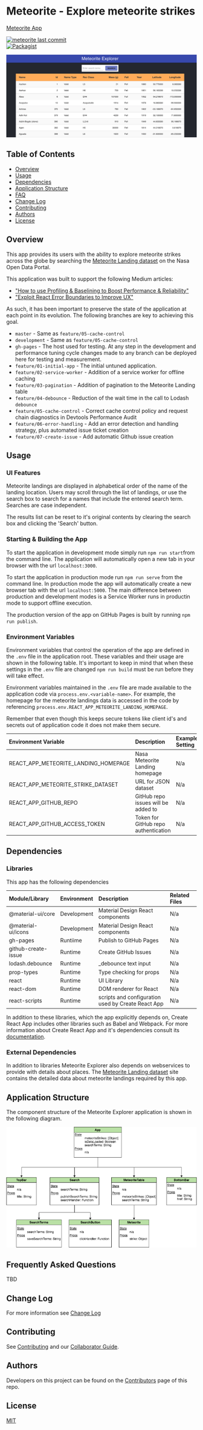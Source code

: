 # Meteorite - Explore meteorite strikes
[Meteorite App](https://jdmedlock.github.io/meteorite/)
<br/>

[![meteorite last commit](https://img.shields.io/github/last-commit/google/skia.svg)](https://github.com/jdmedlock/meteorite)
<br/>
[![Packagist](https://img.shields.io/packagist/l/doctrine/orm.svg)](https://github.com/jdmedlock/meteorite/)


![Screenshot](https://github.com/jdmedlock/meteorite/blob/development/docs/me_screenshot.png)

## Table of Contents

* [Overview](#overview)
* [Usage](#usage)
* [Dependencies](#dependencies)
* [Application Structure](#application-structure)
* [FAQ](#frequently-asked-questions)
* [Change Log](#change-log)
* [Contributing](#contributing)
* [Authors](#authors)
* [License](#license)

## Overview

This app provides its users with the ability to explore meteorite strikes
across the globe by searching the [Meteorite Landing dataset](https://data.nasa.gov/Space-Science/Meteorite-Landings/gh4g-9sfh) on the Nasa
Open Data Portal.

This application was built to support the following Medium articles:
- ["How to use Profiling
& Baselining to Boost Performance & Reliability"](https://medium.com/chingu/get-blinded-by-science-and-boost-application-performance-b5afd64e34d4)
- ["Exploit React Error Boundaries to Improve UX"](https://medium.com/chingu/exploit-react-error-boundaries-to-improve-ux-8e1b18faa5ab)

As such, it has been important to preserve the state of the application at
each point in its evolution. The following branches are key to achieving this
goal.

- `master` - Same as `feature/05-cache-control`
- `development` - Same as `feature/05-cache-control`
- `gh-pages` - The host used for testing. At any step in the development and
performance tuning cycle changes made to any branch can be deployed here for
testing and measurement.
- `feature/01-initial-app` - The initial untuned application.
- `feature/02-service-worker` - Addition of a service worker for offline caching
- `feature/03-pagination` - Addition of pagination to the Meteorite Landing table
- `feature/04-debounce` - Reduction of the wait time in the call to Lodash `debounce`
- `feature/05-cache-control` - Correct cache control policy and request chain diagnostics in Devtools Performance Audit
- `feature/06-error-handling` - Add an error detection and handling strategy, plus automated issue ticket creation
- `feature/07-create-issue` - Add automatic Github issue creation


## Usage

### UI Features

Meteorite landings are displayed in alphabetical order of the name of the
landing location. Users may scroll through the list of landings, or use the
search box to search for a names that include the entered search term. Searches
are case independent.

The results list can be reset to it's original contents by clearing the search
box and clicking the 'Search' button.

### Starting & Building the App

To start the application in development mode simply run `npm run start`from
the command line. The application will automatically open a new tab in your
browser with the url `localhost:3000`.

To start the application in production mode run `npm run serve`
from the command line. In production mode the app will automatically create a
new browser tab with the url `localhost:5000`. The main difference between
production and development modes is a Service Worker runs in productin mode to
support offline execution.

The production version of the app on GitHub Pages is built by running `npm run publish`.

### Environment Variables

Environment variables that control the operation of the app are defined in the
`.env` file in the application root. These variables and their usage are shown
in the following table. It's important to keep in mind that when these settings
in the `.env` file are changed `npm run build` must be run before they will
take effect.

Environment variables maintained in the `.env` file are made available to the
application code via `process.env.<variable-name>`. For example, the
homepage for the meteorite landings data is accessed in the code by referencing
`process.env.REACT_APP_METEORITE_LANDING_HOMEPAGE`.

Remember that even though this keeps secure tokens like client id's and secrets
out of application code it does not make them secure.

| Environment Variable    | Description | Example Setting |
|:------------------------|:------------|:----------------|
| REACT_APP_METEORITE_LANDING_HOMEPAGE | Nasa Meteorite Landing homepage | N/a |
| REACT_APP_METEORITE_STRIKE_DATASET | URL for JSON dataset | N/a |
| REACT_APP_GITHUB_REPO | GitHub repo issues will be added to | N/a |
| REACT_APP_GITHUB_ACCESS_TOKEN | Token for GitHub repo authentication | N/a |

## Dependencies

### Libraries

This app has the following dependencies

| Module/Library | Environment | Description | Related Files |
|:---------------|:------------|:------------|:--------------|
| @material-ui/core | Development | Material Design React components | N/a |
| @material-ui/icons | Development | Material Design React components | N/a |
| gh-pages | Runtiime | Publish to GitHub Pages | N/a |
| github-create-issue | Runtime | Create GitHub Issues | N/a |
| lodash.debounce | Runtime    | _debounce text input | N/a  |
| prop-types     | Runtime     | Type checking for props | N/a |
| react          | Runtime     | UI Library  | N/a           |
| react-dom      | Runtime     | DOM renderer for React | N/a |
| react-scripts  | Runtime     | scripts and configuration used by Create React App | N/a |

In addition to these libraries, which the app explicitly depends on,
Create React App includes other libraries such as Babel and Webpack. For more
information about Create React App and it's dependencies consult its
[documentation](https://github.com/facebook/create-react-app).

### External Dependencies

In addition to libraries Meteorite Explorer also depends on webservices to
provide with details about places. The [Meteorite Landing dataset](https://data.nasa.gov/Space-Science/Meteorite-Landings/gh4g-9sfh)
site contains the detailed data about meteorite landings required by this app.

## Application Structure

The component structure of the Meteorite Explorer application is shown in the
following diagram.

![React Component Structure](https://github.com/jdmedlock/meteorite/blob/development/docs/me_component_structure.png)

## Frequently Asked Questions

TBD

## Change Log

For more information see [Change Log](https://github.com/jdmedlock/meteorite/blob/development/docs/CHANGELOG.md)

## Contributing

See [Contributing](https://github.com/jdmedlock/meteorite/blob/development/docs/CONTRIBUTING.md)
and our [Collaborator Guide](https://github.com/jdmedlock/meteorite/blob/development/docs/COLLABORATOR_GUIDE.md).

## Authors

Developers on this project can be found on the [Contributors](https://github.com/jdmedlock/meteorite/graphs/contributors) page of this repo.

## License

[MIT](https://tldrlegal.com/license/mit-license)

